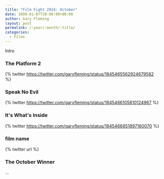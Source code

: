 ```yaml
---
title: "Film Fight 2024: October"
date: 3899-01-07T20:00:00+00:00
author: Gary Fleming
layout: post
permalink: /:year/:month/:title/
categories:
  - Films
---
```


Intro

### The Platform 2

{% twitter https://twitter.com/garyfleming/status/1845465562924679582 %}

### Speak No Evil

{% twitter https://twitter.com/garyfleming/status/1845466105810124967 %}

### It's What's Inside

{% twitter https://twitter.com/garyfleming/status/1845466851897160070 %}

### film name

{% twitter url %}


### The October Winner

...
